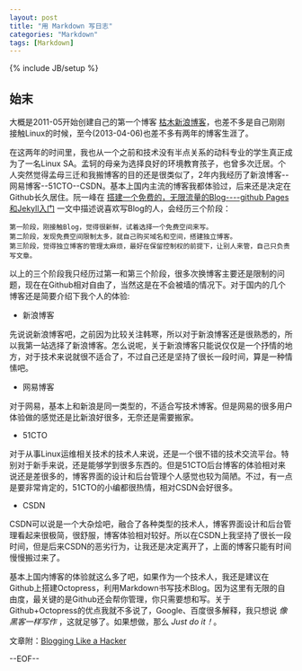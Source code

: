 ```yaml
---
layout: post
title: "用 Markdown 写日志"
categories: "Markdown"
tags: [Markdown]
---
```

{% include JB/setup %}

## 始末

大概是2011-05开始创建自己的第一个博客 [枯木新浪博客](http://blog.sina.com.cn/kumuspring)，也差不多是自己刚刚接触Linux的时候，至今(2013-04-06)也差不多有两年的博客生涯了。

在这两年的时间里，我也从一个之前和技术没有半点关系的动科专业的学生真正成为了一名Linux SA。孟轲的母亲为选择良好的环境教育孩子，也曾多次迁居。个人突然觉得孟母三迁和我搬博客的目的还是很类似了，2年内我经历了新浪博客--网易博客--51CTO--CSDN。基本上国内主流的博客我都体验过，后来还是决定在Github长久居住。阮一峰在 [搭建一个免费的，无限流量的Blog----github Pages和Jekyll入门](http://www.ruanyifeng.com/blog/2012/08/blogging_with_jekyll.html) 一文中描述说喜欢写Blog的人，会经历三个阶段：

	第一阶段，刚接触Blog，觉得很新鲜，试着选择一个免费空间来写。  
	第二阶段，发现免费空间限制太多，就自己购买域名和空间，搭建独立博客。
	第三阶段，觉得独立博客的管理太麻烦，最好在保留控制权的前提下，让别人来管，自己只负责写文章。

以上的三个阶段我只经历过第一和第三个阶段，很多次换博客主要还是限制的问题，现在在Github相对自由了，当然这是在不会被墙的情况下。对于国内的几个博客还是简要介绍下我个人的体验:


* 新浪博客

先说说新浪博客吧，之前因为比较关注韩寒，所以对于新浪博客还是很熟悉的，所以我第一站选择了新浪博客。怎么说呢，关于新浪博客只能说仅仅是一个抒情的地方，对于技术来说就很不适合了，不过自己还是坚持了很长一段时间，算是一种情愫吧。

* 网易博客

对于网易，基本上和新浪是同一类型的，不适合写技术博客。但是网易的很多用户体验做的感觉还是比新浪好很多，无奈还是需要搬家。

* 51CTO

对于从事Linux运维相关技术的技术人来说，还是一个很不错的技术交流平台。特别对于新手来说，还是能够学到很多东西的。但是51CTO后台博客的体验相对来说还是差很多的，博客界面的设计和后台管理个人感觉也较为简陋。不过，有一点是要非常肯定的，51CTO的小编都很热情，相对CSDN会好很多。

* CSDN

CSDN可以说是一个大杂烩吧，融合了各种类型的技术人，博客界面设计和后台管理看起来很极简，很舒服，博客体验相对较好。所以在CSDN上我坚持了很长一段时间，但是后来CSDN的恶劣行为，让我还是决定离开了，上面的博客只能有时间慢慢搬过来了。

基本上国内博客的体验就这么多了吧，如果作为一个技术人，我还是建议在Github上搭建Octopress，利用Markdown书写技术Blog。因为这里有无限的自由度，最关键的是Github还会帮你管理，你只需要想和写。关于Github+Octopress的优点我就不多说了，Google、百度很多解释，我只想说 _像黑客一样写作_ ，这就足够了。如果想做，那么 *Just do it！*。

文章附：[Blogging Like a Hacker](http://tom.preston-werner.com/2008/11/17/blogging-like-a-hacker.html)

--EOF--
